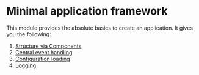 # Minimal application framework
This module provides the absolute basics to create an application. It gives you the following:

1. [Structure via Components](https://paulavery.github.io/app/components.md)
2. [Central event handling](https://paulavery.github.io/app/events.md)
3. [Configuration loading](https://paulavery.github.io/app/configuration.md)
4. [Logging](https://paulavery.github.io/app/logging.md)
